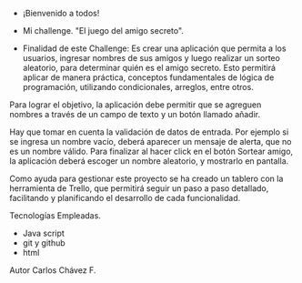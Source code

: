 - ¡Bienvenido a todos!
- Mi challenge. "El juego del amigo secreto".

- Finalidad de este Challenge:
Es crear una aplicación que permita a los usuarios, ingresar nombres de sus amigos y  luego realizar un sorteo aleatorio, para determinar quién es el amigo secreto. Esto permitirá aplicar de manera práctica, conceptos fundamentales de lógica de programación, utilizando condicionales, arreglos, entre otros.

Para lograr el objetivo, la aplicación debe permitir que se agreguen nombres a través de un campo de texto y un botón llamado añadir.

Hay que tomar en cuenta la validación de datos de entrada. Por ejemplo si se ingresa un nombre vacío, deberá aparecer un mensaje de alerta, que no es un nombre válido. Para finalizar al hacer click en el botón Sortear amigo, la aplicación deberá escoger un nombre aleatorio, y mostrarlo en pantalla.

Como ayuda para gestionar este proyecto se ha creado un tablero con la herramienta de Trello, que permitirá seguir un paso a paso detallado, facilitando y planificando el desarrollo de cada funcionalidad.

Tecnologías Empleadas.
- Java script
- git y github
- html

Autor
Carlos Chávez F.



  
  


